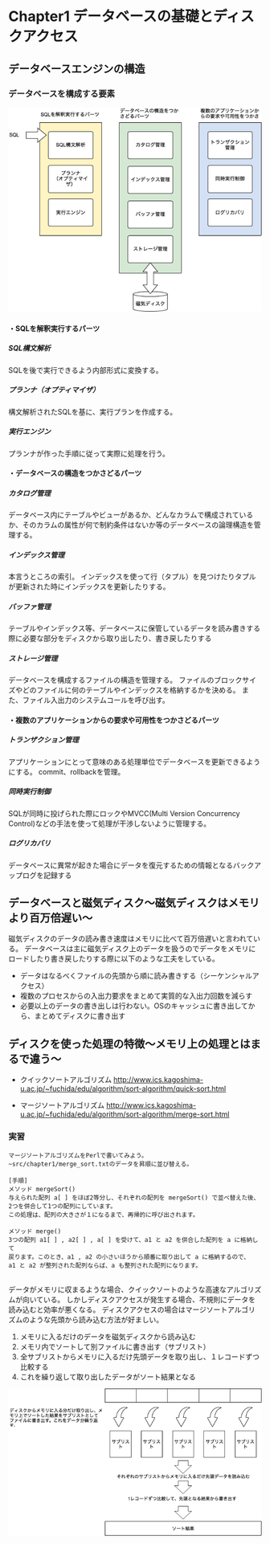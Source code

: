 # Chapter1 データベースの基礎とディスクアクセス

## データベースエンジンの構造

### データベースを構成する要素

![データベースを構成する要素](img/database_element.png)


#### ・SQLを解釈実行するパーツ
##### SQL構文解析
SQLを後で実行できるよう内部形式に変換する。

##### プランナ（オプティマイザ）
構文解析されたSQLを基に、実行プランを作成する。

##### 実行エンジン
プランナが作った手順に従って実際に処理を行う。

#### ・データベースの構造をつかさどるパーツ
##### カタログ管理
データベース内にテーブルやビューがあるか、どんなカラムで構成されているか、そのカラムの属性が何で制約条件はないか等のデータベースの論理構造を管理する。

##### インデックス管理
本言うところの索引。
インデックスを使って行（タプル）を見つけたりタプルが更新された時にインデックスを更新したりする。

##### バッファ管理
テーブルやインデックス等、データベースに保管しているデータを読み書きする際に必要な部分をディスクから取り出したり、書き戻したりする

##### ストレージ管理
データベースを構成するファイルの構造を管理する。
ファイルのブロックサイズやどのファイルに何のテーブルやインデックスを格納するかを決める。
また、ファイル入出力のシステムコールを呼び出す。

#### ・複数のアプリケーションからの要求や可用性をつかさどるパーツ
##### トランザクション管理
アプリケーションにとって意味のある処理単位でデータベースを更新できるようにする。
commit、rollbackを管理。

##### 同時実行制御
SQLが同時に投げられた際にロックやMVCC(Multi Version Concurrency Control)などの手法を使って処理が干渉しないように管理する。

##### ログリカバリ
データベースに異常が起きた場合にデータを復元するための情報となるバックアップログを記録する

## データベースと磁気ディスク～磁気ディスクはメモリより百万倍遅い～

磁気ディスクのデータの読み書き速度はメモリに比べて百万倍遅いと言われている。
データベースは主に磁気ディスク上のデータを扱うのでデータをメモリにロードしたり書き戻したりする際に以下のような工夫をしている。

* データはなるべくファイルの先頭から順に読み書きする（シーケンシャルアクセス）
* 複数のプロセスからの入出力要求をまとめて実質的な入出力回数を減らす
* 必要以上のデータの書き出しは行わない。OSのキャッシュに書き出してから、まとめてディスクに書き出す

## ディスクを使った処理の特徴～メモリ上の処理とはまるで違う～

- クイックソートアルゴリズム
http://www.ics.kagoshima-u.ac.jp/~fuchida/edu/algorithm/sort-algorithm/quick-sort.html

- マージソートアルゴリズム
http://www.ics.kagoshima-u.ac.jp/~fuchida/edu/algorithm/sort-algorithm/merge-sort.html

### 実習
```
マージソートアルゴリズムをPerlで書いてみよう。
~src/chapter1/merge_sort.txtのデータを昇順に並び替える。

[手順]
メソッド mergeSort() 
与えられた配列 a[ ] をほぼ2等分し、それぞれの配列を mergeSort() で並べ替えた後、
2つを併合して1つの配列にしています。
この処理は、配列の大きさが１になるまで、再帰的に呼び出されます。

メソッド merge() 
3つの配列 a1[ ] , a2[ ] , a[ ] を受けて、a1 と a2 を併合した配列を a に格納して
戻ります。このとき、a1 , a2 の小さいほうから順番に取り出して a に格納するので、
a1 と a2 が整列された配列ならば、a も整列された配列になります。


```


データがメモリに収まるような場合、クイックソートのような高速なアルゴリズムが向いている。
しかしディスクアクセスが発生する場合、不規則にデータを読み込むと効率が悪くなる。
ディスクアクセスの場合はマージソートアルゴリズムのような先頭から読み込む方法が好ましい。

1. メモリに入るだけのデータを磁気ディスクから読み込む
2. メモリ内でソートして別ファイルに書き出す（サブリスト）
3. 全サブリストからメモリに入るだけ先頭データを取り出し、１レコードずつ比較する
4. これを繰り返して取り出したデータがソート結果となる

![マージソートアルゴリズム](img/marge_sort.png)
